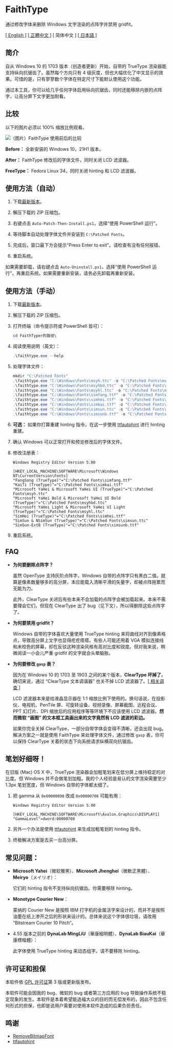 # FaithType

通过修改字体来删除 Windows 文字渲染的点阵字并禁用 gridfit。

[\[ English \]](Readme.md) [\[ 正體中文 \]](Readme-zh_tw.md) \[ 简体中文 \] [\[ 日本語 \]](Readme-ja.md)

## 简介

自从 Windows 10 的 1703 版本（创造者更新）开始，自带的 TrueType 渲染器能支持纵向抗锯齿了。虽然每个方向只有 4 级灰度，但也大幅优化了中文显示的效果。可惜的是，只有寥寥数个字体在特定尺寸下能默认使用这个功能。

通过本工具，你可以给几乎任何字体启用纵向抗锯齿，同时还能移除内嵌的点阵字，让高分屏下文字更加耐看。

## 比较

以下的图片必须以 100% 缩放比例观看。

![（图片）FaithType 使用前后的比较](img/comparison.svg)

**Before：** 全新安装的 Windows 10，21H1 版本。

**After：** FaithType 修改后的字体文件，同时关闭 LCD 滤波器。

**FreeType：** Fedora Linux 34，同时关闭 hinting 和 LCD 滤波器。

## 使用方法（自动）

1. 下载[最新版本](https://github.com/m13253/FaithType/releases/download/latest/FaithType.zip)。

2. 解压下载的 ZIP 压缩包。

3. 右键点击 `Auto-Patch-Then-Install.ps1`，选择“使用 PowerShell 运行”。

4. 等待脚本自动处理字体文件并安装到 `C:\Patched Fonts`。

5. 完成后，窗口最下方会提示“Press Enter to exit”。请检查有没有任何报错。

6. 重启系统。

如果需要卸载，请右键点击 `Auto-Uninstall.ps1`，选择“使用 PowerShell 运行”，再重启系统。如果需要重新安装，请务必先卸载再重新安装。

## 使用方法（手动）

1. 下载[最新版本](https://github.com/m13253/FaithType/releases/download/latest/FaithType.zip)。

2. 解压下载的 ZIP 压缩包。

3. 打开终端（命令提示符或 PowerShell 皆可）：
   ```ps1
   cd FaithTyper的路径\
   ```

4. 阅读使用说明（英文）：
   ```ps1
   .\faithtype.exe --help
   ```

5. 处理字体文件：
   ```ps1
   mkdir "C:\Patched Fonts"
   .\faithtype.exe "C:\Windows\Fonts\msyh.ttc" -o "C:\Patched Fonts\msyh.ttc"
   .\faithtype.exe "C:\Windows\Fonts\msyhbd.ttc" -o "C:\Patched Fonts\msyhbd.ttc"
   .\faithtype.exe "C:\Windows\Fonts\msyhl.ttc" -o "C:\Patched Fonts\msyhl.ttc"
   .\faithtype.exe "C:\Windows\Fonts\simfang.ttf" -o "C:\Patched Fonts\simfang.ttf"
   .\faithtype.exe "C:\Windows\Fonts\simhei.ttf" -o "C:\Patched Fonts\simhei.ttf"
   .\faithtype.exe "C:\Windows\Fonts\simkai.ttf" -o "C:\Patched Fonts\simkai.ttf"
   .\faithtype.exe "C:\Windows\Fonts\simsun.ttc" -o "C:\Patched Fonts\simsun.ttc"
   .\faithtype.exe "C:\Windows\Fonts\simsunb.ttf" -o "C:\Patched Fonts\simsunb.ttf"
   ```

6. **可选：** 如果你打算重建 hinting 指令，在这一步使用 [ttfautohint](https://www.freetype.org/ttfautohint/#download) 进行 hinting 重建。

7. 确认 Windows 可以正常打开和预览修改后的字体文件。

8. 修改注册表：
   ```reg
   Windows Registry Editor Version 5.00

   [HKEY_LOCAL_MACHINE\SOFTWARE\Microsoft\Windows NT\CurrentVersion\Fonts]
   "FangSong (TrueType)"="C:\Patched Fonts\simfang.ttf"
   "KaiTi (TrueType)"="C:\Patched Fonts\simkai.ttf"
   "Microsoft YaHei & Microsoft YaHei UI (TrueType)"="C:\Patched Fonts\msyh.ttc"
   "Microsoft YaHei Bold & Microsoft YaHei UI Bold (TrueType)"="C:\Patched Fonts\msyhbd.ttc"
   "Microsoft YaHei Light & Microsoft YaHei UI Light (TrueType)"="C:\Patched Fonts\msyhl.ttc"
   "SimHei (TrueType)"="C:\Patched Fonts\simhei.ttf"
   "SimSun & NSimSun (TrueType)"="C:\Patched Fonts\simsun.ttc"
   "SimSun-ExtB (TrueType)"="C:\Patched Fonts\simsunb.ttf"
   ```

9. 重启系统。

## FAQ

- **为何要删除点阵字？**

  虽然 OpenType 支持灰阶点阵字，Windows 自带的点阵字只有黑白二值。就算是像素数量够多的高分屏，本应能载入清晰平滑的矢量字，却被点阵拖累而无能为力。

  此外，ClearType 关闭后有些本来不会加载的点阵字会被加载起来。本来不需要理会它们，但现在 ClearType 出了 bug（见下文），所以得删除这些点阵字了。

- **为何要禁用 gridfit？**

  Windows 自带的字体喜欢大量使用 TrueType hinting 来将曲线对齐到像素格点，导致高分屏上文字也显得疙疙瘩瘩。有些人可能还用着 VGA 模拟连接线和未校色的屏幕，却在反驳这种渲染风格有高对比度和锐度。但对我来说，稍微阅读一小会儿严重 gridfit 的文字就会头晕脑胀。

- **为何要修改 `gasp` 表？**

  因为在 Windows 10 的 1703 至 1903 之间的某个版本，**ClearType 坏掉了**。确切来说，通过 “ClearType 文本调谐器” 也关不掉 LCD 滤波器了。[\[ 相关调查 \]](https://github.com/bp2008/BetterClearTypeTuner/wiki/ClearType-Investigations)

  LCD 滤波器本来是给液晶显示器在 1:1 缩放比例下使用的。换句话说，在投影仪、电视机、PenTile 屏、可旋转设备、视频录像、屏幕截图、远程会议、PPT 幻灯片、DPI 缩放后的应用程序等等环境下不应该使用 LCD 滤波器。**然而微软 “画图” 的文本框工具画出来的文字竟然有 LCD 滤波的彩边。**

  如果你完全关掉 ClearType，一部分自带字体会变得不清晰，还会出现 bug。解决方案之一就是使用 FaithType 来处理字体文件，通过修改 `gasp` 表，你可以保持 ClearType 关着的状态下向系统请求纵横双向抗锯齿。

## 笔划好细呀！

在旧版 (Mac) OS X 中，TrueType 渲染器会加粗笔划来在低分屏上维持稳定的对比度。但 Windows 并不会做笔划加粗。我的个人经验是易认的文字渲染需要至少 1.3px 笔划宽度，但 Windows 自带的字体都太细了。

1. 把 gamma 从 `0x00000898` 改成 `0x00000708` 可能有用：
   ```reg
   Windows Registry Editor Version 5.00

   [HKEY_LOCAL_MACHINE\SOFTWARE\Microsoft\Avalon.Graphics\DISPLAY1]
   "GammaLevel"=dword:00000708
   ```

2. 另外一个办法是使用 [ttfautohint](https://www.freetype.org/ttfautohint/) 来生成加粗笔划的 hinting 指令。

3. 终极解决方案是去买一台高分屏。

## 常见问题：

- **Microsoft Yahei**（微软雅黑）、**Microsoft Jhenghei**（微軟正黑體）、**Meiryo**（メイリオ）：

  它们的 hinting 指令不支持纵向抗锯齿。你需要移除 hinting。

- **Monotype Courier New**：

  蒙纳的 Courier New 是按照 IBM 打字机的金属活字来设计的，而并不是按照油墨在纸上渗开之后的形状来设计的。总体来说这个字体很垃圾，请改用 “Bitstream Courier 10 Pitch”。

- 4.55 版本之前的 **DynaLab MingLiU**（華康細明體）、**DynaLab BiauKai**（華康標楷體）：

  此字体使用 TrueType hinting 来动态组字。请不要移除 hinting。

## 许可证和担保

本软件依 [GPL 许可证](LICENSE)第 3 版或更新版发布。

本软件可能会因我的 bug、微软的 bug 或者第三方应用的 bug 导致操作系统不稳定现象的发生。本软件是本着希望能造福大众的目的而无偿发布的，因此不包含任何形式的担保，也即是说用户需要对使用本软件造成的后果负担责任。

## 鸣谢

- [RemoveBitmapFont](https://github.com/tkumata/RemoveBitmapFont)
- [ttfautohint](https://www.freetype.org/ttfautohint/)
